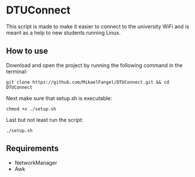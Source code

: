 # DTUConnect
This script is made to make it easier to connect to the university WiFi and is meant as a help to new students running Linux.

## How to use
Download and open the project by running the following command in the terminal:

```
git clone https://github.com/MikaelFangel/DTUConnect.git && cd DTUConnect 
```

Next make sure that setup.sh is executable:

```
chmod +x ./setup.sh
```

Last but not least run the script:
```
./setup.sh
```

## Requirements
* NetworkManager
* Awk
